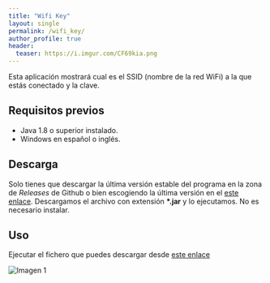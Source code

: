 ```yaml
---
title: "Wifi Key"
layout: single
permalink: /wifi_key/
author_profile: true
header:
  teaser: https://i.imgur.com/CF69kia.png
---
```

Esta aplicación mostrará cual es el SSID (nombre de la red WiFi) a la que estás conectado y la clave.

## Requisitos previos
- Java 1.8 o superior instalado.
- Windows en español o inglés.

## Descarga
Solo tienes que descargar la última versión estable del programa en la zona de *Releases* de Github o bien escogiendo la última versión en el [este enlace](https://github.com/pmkirsten/wifi-key/releases/latest). 
Descargamos el archivo con extensión **\*.jar** y lo ejecutamos. No es necesario instalar.

## Uso
Ejecutar el fichero que puedes descargar desde [este enlace](https://github.com/pmkirsten/wifi-key/releases/latest/)

![Imagen 1](https://i.imgur.com/CF69kia.png)